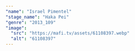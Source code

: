 ```yaml
---
"name": "Israel Pimentel"
"stage_name": "Haka Pei"
"genre": "2013_109"
"image":
  "src": "https://mafi.tv/assets/61108397.webp"
  "alt": "61108397"
---
```

